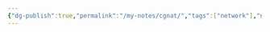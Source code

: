 ```yaml
---
{"dg-publish":true,"permalink":"/my-notes/cgnat/","tags":["network"],"noteIcon":"1","created":"2025-01-23T01:15:16.857+08:00","updated":"2025-01-23T01:26:10.524+08:00"}
---
```


